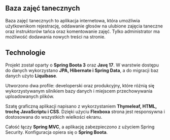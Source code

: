 ## Baza zajęć tanecznych

Baza zajęć tanecznych to aplikacja internetowa, która umożliwia użytkownikom rejestrację, 
oddawanie głosów na ulubione zajęcia taneczne oraz instruktorów tańca oraz komentowanie zajęć. 
Tylko administrator ma możliwość dodawania nowych treści na stronie.

## Technologie

Projekt został oparty o **Spring Boota 3** oraz **Javę 17**. 
W warstwie dostępu do danych wykorzystano **JPA, Hibernate i Spring Data**, 
a do migracji baz danych użyto **Liquibase**.

Utworzono dwa profile: developerski oraz produkcyjny, 
które różnią się wykorzystywanym silnikiem bazy danych i miejscem przechowywania uploadowanych plików.

Szatę graficzną aplikacji napisano z wykorzystaniem **Thymeleaf, HTML, trochę JavaScriptu i CSS**. 
Dzięki użyciu **Flexboxa** strona jest responsywna i dostosowana do wszystkich wielkości ekranu.

Całość łączy **Spring MVC**, a aplikację zabezpieczono z użyciem Spring Security. 
Konfiguracja opiera się o **Spring Boota**.